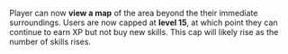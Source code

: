 Player can now **view a map** of the area beyond the their immediate surroundings. Users are now capped at **level 15**, at which point they can continue to earn XP but not buy new skills. This cap will likely rise as the number of skills rises.
